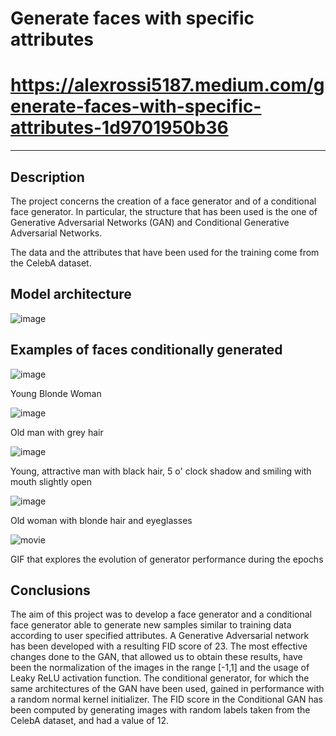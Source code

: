 # Generate faces with specific attributes
# https://alexrossi5187.medium.com/generate-faces-with-specific-attributes-1d9701950b36
<hr>

## Description
The project concerns the creation of a face generator and of a conditional face generator. In particular, the structure that has been used is the one of Generative Adversarial Networks (GAN) and Conditional Generative Adversarial Networks.

The data and the attributes that have been used for the training come from the CelebA dataset.


## Model architecture

![image](https://user-images.githubusercontent.com/56583448/94338491-eeb18000-fff2-11ea-822f-4b88bcbdf5c7.png)

## Examples of faces conditionally generated



![image](https://user-images.githubusercontent.com/56583448/94338606-fe7d9400-fff3-11ea-8e75-e71ca4e67b55.png)

Young Blonde Woman








![image](https://user-images.githubusercontent.com/56583448/94338619-1a813580-fff4-11ea-84d9-b798829a8b7c.png)

Old man with grey hair






![image](https://user-images.githubusercontent.com/56583448/94338644-3a185e00-fff4-11ea-83bb-48b3dfaa9160.png)

Young, attractive man with black hair, 5 o' clock shadow and smiling with mouth slightly open







![image](https://user-images.githubusercontent.com/56583448/94338661-56b49600-fff4-11ea-919c-3e7e46702a23.png)

Old woman with blonde hair and eyeglasses





![movie](https://user-images.githubusercontent.com/56583448/94338563-962eb280-fff3-11ea-94d0-f325e0a20559.gif)

GIF that explores the evolution of generator performance during the epochs


## Conclusions

The aim of this project was to develop a face generator and a conditional face generator able to generate new samples similar to training data according to user specified attributes. A Generative Adversarial network has been developed with a resulting FID score of 23. The most effective changes done to the GAN, that allowed us to obtain these results, have been the normalization of the images in the range [-1,1] and the usage of Leaky ReLU activation function.
The conditional generator, for which the same architectures of the GAN have been used, gained in performance with a random normal kernel initializer. The FID score in the Conditional GAN has been computed by generating images with random labels taken from the CelebA dataset, and had a value of 12.
